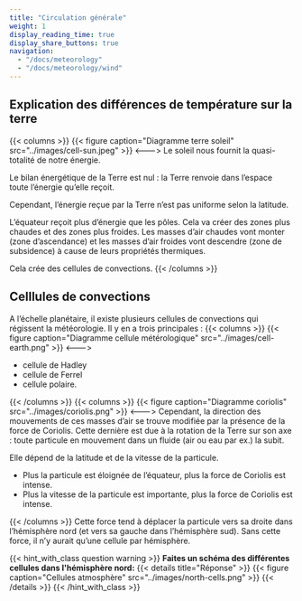 ```yaml
---
title: "Circulation générale"
weight: 1
display_reading_time: true
display_share_buttons: true
navigation:
  - "/docs/meteorology"
  - "/docs/meteorology/wind"
---
```


## Explication des différences de température sur la terre

{{< columns >}}
{{< figure caption="Diagramme terre soleil" src="../images/cell-sun.jpeg" >}}
<--->
Le soleil nous fournit la quasi-totalité de notre énergie.

Le bilan énergétique de la Terre est nul : la Terre renvoie dans l’espace toute l’énergie qu’elle reçoit.

Cependant, l’énergie reçue par la Terre n’est pas uniforme selon la latitude.

L’équateur reçoit plus d’énergie que les pôles. Cela va créer des zones plus chaudes et des zones plus froides. Les masses d’air chaudes vont monter (zone d’ascendance) et les masses d’air froides vont descendre (zone de subsidence) à cause de leurs propriétés thermiques.

Cela crée des cellules de convections.
{{< /columns >}}

## Celllules de convections

A l’échelle planétaire, il existe plusieurs cellules de convections qui régissent la météorologie. Il y en a trois principales :
{{< columns >}}
{{< figure caption="Diagramme cellule métérologique" src="../images/cell-earth.png" >}}
<--->

- cellule de Hadley
- cellule de Ferrel
- cellule polaire.

{{< /columns >}}
{{< columns >}}
{{< figure caption="Diagramme coriolis" src="../images/coriolis.png" >}}
<--->
Cependant, la direction des mouvements de ces masses d’air se trouve modifiée par la présence de la force de Coriolis. Cette dernière est due à la rotation de la Terre sur son axe : toute particule en mouvement dans un fluide (air ou eau par ex.) la subit.

Elle dépend de la latitude et de la vitesse de la particule.

- Plus la particule est éloignée de l’équateur, plus la force de Coriolis est intense.
- Plus la vitesse de la particule est importante, plus la force de Coriolis est intense.

{{< /columns >}}
Cette force tend à déplacer la particule vers sa droite dans l’hémisphère nord (et vers sa gauche dans l’hémisphère sud). Sans cette force, il n’y aurait qu’une cellule par hémisphère.

{{< hint_with_class question warning >}}
**Faites un schéma des différentes cellules dans l'hémisphère nord:**
{{< details title="Réponse" >}}
{{< figure caption="Cellules atmosphère" src="../images/north-cells.png" >}}
{{< /details >}}
{{< /hint_with_class >}}
